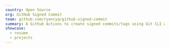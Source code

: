 ```yaml
---
country: Open Source
org: GitHub Signed Commit
team: github.com/ryancyq/github-signed-commit
summary: A Github Actions to create signed commits/tags using Git CLI with the GitHub GraphQL API.
showcase:
  - resume
  - projects
---
```

